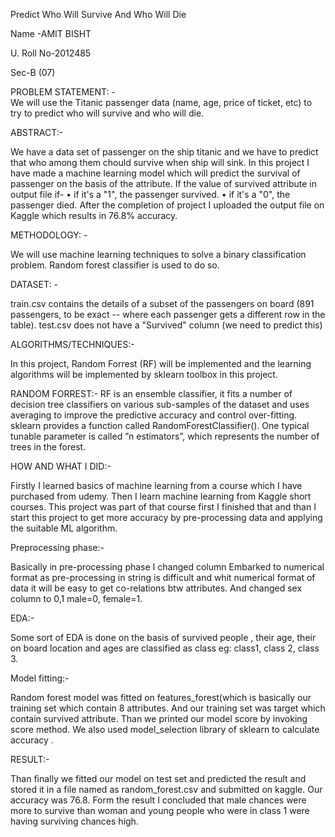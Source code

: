 Predict Who Will Survive And Who Will Die
 		
Name -AMIT BISHT

U. Roll No-2012485

Sec-B (07)

PROBLEM STATEMENT: -  
  We will use the Titanic passenger data (name, age, price of ticket, etc) to try to predict who will survive and who will die.

ABSTRACT:-

We have a data set of  passenger on the ship titanic and we have to predict that who among them chould survive when ship will sink.
In this project I have made a machine learning model which will predict the survival of passenger on the basis of the attribute.
If the value of survived attribute in output file if-
•	if it's a "1", the passenger survived.
•	if it's a "0", the passenger died.
After the completion of project I uploaded the output file on Kaggle which results in 76.8% accuracy.

METHODOLOGY: -  

We will use machine learning techniques to solve a binary classification problem.
Random forest classifier is used to do so.


DATASET: -

train.csv contains the details of a subset of the passengers on board (891 passengers, to be exact -- where each passenger gets a different row in the table).
test.csv does not have a "Survived" column 
(we need to predict this)

ALGORITHMS/TECHNIQUES:-

In this project, Random Forrest (RF) will be implemented and the learning algorithms will be implemented by sklearn toolbox in this project.

RANDOM FORREST:-
RF is an ensemble classifier, it fits a number of decision tree classifiers on various sub-samples of the dataset and uses averaging to improve the predictive accuracy and control over-fitting. sklearn provides a function called RandomForestClassifier(). One typical tunable parameter is called ”n estimators”, which represents the number of trees in the forest.

HOW AND WHAT I DID:-

Firstly I learned basics of machine learning from a course which I have purchased from udemy.
Then I learn machine learning from Kaggle short courses.
This project was part of that course first I finished that and than I start this project to get more accuracy by pre-processing data and applying the suitable ML algorithm.

Preprocessing phase:-

Basically in pre-processing phase I changed column Embarked to numerical format as pre-processing in string is difficult and whit numerical format of data it will be easy to get co-relations btw attributes.
And changed sex column to 0,1 male=0, female=1.

EDA:-

Some sort of EDA is done on the basis of survived people , their age, their on board location and ages are classified as class eg: class1, class 2, class 3.

Model fitting:-

Random forest model was fitted on features_forest(which is basically our training set which contain 8 attributes. And our training set was target which contain survived attribute.
Than we printed our model score by invoking score method. We also used model_selection library of sklearn to calculate accuracy .

RESULT:-

Than finally we fitted our model on test set and predicted the result and stored it in a file named as random_forest.csv and submitted on kaggle. Our accuracy was 76.8.
Form the result I concluded that male chances were more to survive than woman and young people who were in class 1 were having surviving chances high.










